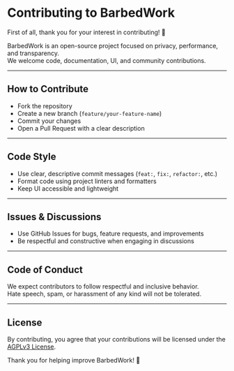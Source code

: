 # Contributing to BarbedWork

First of all, thank you for your interest in contributing! 💙

BarbedWork is an open-source project focused on privacy, performance, and transparency.  
We welcome code, documentation, UI, and community contributions.

---

## How to Contribute

- Fork the repository
- Create a new branch (`feature/your-feature-name`)
- Commit your changes
- Open a Pull Request with a clear description

---

## Code Style

- Use clear, descriptive commit messages (`feat:`, `fix:`, `refactor:`, etc.)
- Format code using project linters and formatters
- Keep UI accessible and lightweight

---

## Issues & Discussions

- Use GitHub Issues for bugs, feature requests, and improvements
- Be respectful and constructive when engaging in discussions

---

## Code of Conduct

We expect contributors to follow respectful and inclusive behavior.  
Hate speech, spam, or harassment of any kind will not be tolerated.

---

## License

By contributing, you agree that your contributions will be licensed under the [AGPLv3 License](./LICENSE).

Thank you for helping improve BarbedWork! 🚀

